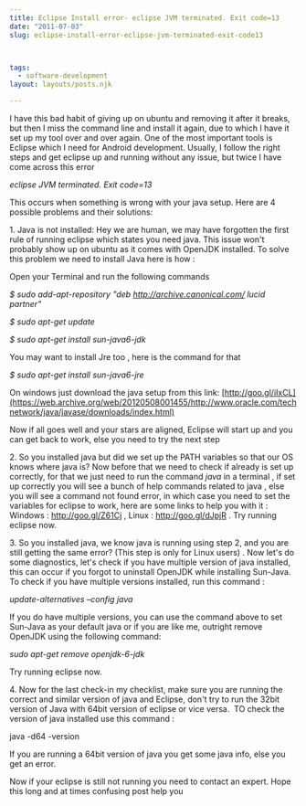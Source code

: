```yaml
---
title: Eclipse Install error- eclipse JVM terminated. Exit code=13
date: "2011-07-03"
slug: eclipse-install-error-eclipse-jvm-terminated-exit-code13



tags: 
  - software-development 
layout: layouts/posts.njk

---
```


I have this bad habit of giving up on ubuntu and removing it after it breaks, but then I miss the command line and install it again, due to which I have it set up my tool over and over again. One of the most important tools is Eclipse which I need for Android development. Usually, I follow the right steps and get eclipse up and running without any issue, but twice I have come across this error

_eclipse JVM terminated. Exit code=13_

This occurs when something is wrong with your java setup. Here are 4 possible problems and their solutions:

1\. Java is not installed: Hey we are human, we may have forgotten the first rule of running eclipse which states you need java. This issue won't probably show up on ubuntu as it comes with OpenJDK installed. To solve this problem we need to install Java here is how :

Open your Terminal and run the following commands

_$ sudo add-apt-repository "deb http://archive.canonical.com/ lucid partner"_

_$ sudo apt-get update_

_$ sudo apt-get install sun-java6-jdk_

You may want to install Jre too , here is the command for that

_$ sudo apt-get install sun-java6-jre_

On windows just download the java setup from this link: [http://goo.gl/iIxCL](https://web.archive.org/web/20120508001455/http://www.oracle.com/technetwork/java/javase/downloads/index.html)

Now if all goes well and your stars are aligned, Eclipse will start up and you can get back to work, else you need to try the next step

2\. So you installed java but did we set up the PATH variables so that our OS knows where java is? Now before that we need to check if already is set up correctly, for that we just need to run the command _java_ in a terminal , if set up correctly you will see a bunch of help commands related to java , else you will see a command not found error, in which case you need to set the variables for eclipse to work, here are some links to help you with it : Windows : http://goo.gl/Z61Cj , Linux : http://goo.gl/dJpjR . Try running eclipse now.

3\. So you installed java, we know java is running using step 2, and you are still getting the same error? (This step is only for Linux users) . Now let's do some diagnostics, let's check if you have multiple version of java installed, this can occur if you forgot to uninstall OpenJDK while installing Sun-Java. To check if you have multiple versions installed, run this command :

_update-alternatives –config java_

If you do have multiple versions, you can use the command above to set Sun-Java as your default java or if you are like me, outright remove OpenJDK using the following command:

_sudo apt-get remove openjdk-6-jdk_

Try running eclipse now.

4\. Now for the last check-in my checklist, make sure you are running the correct and similar version of java and Eclipse, don't try to run the 32bit version of Java with 64bit version of eclipse or vice versa.  TO check the version of java installed use this command :

java -d64 -version

If you are running a 64bit version of java you get some java info, else you get an error.

Now if your eclipse is still not running you need to contact an expert. Hope this long and at times confusing post help you
